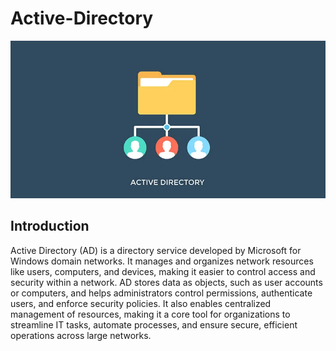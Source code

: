 # Active-Directory
![FIM](https://raw.githubusercontent.com/AntObiyan/Active-Directory/main/what-is-active-directory%20(1).webp)



## Introduction
Active Directory (AD) is a directory service developed by Microsoft for Windows domain networks. It manages and organizes network resources like users, computers, and devices, making it easier to control access and security within a network. AD stores data as objects, such as user accounts or computers, and helps administrators control permissions, authenticate users, and enforce security policies. It also enables centralized management of resources, making it a core tool for organizations to streamline IT tasks, automate processes, and ensure secure, efficient operations across large networks.
